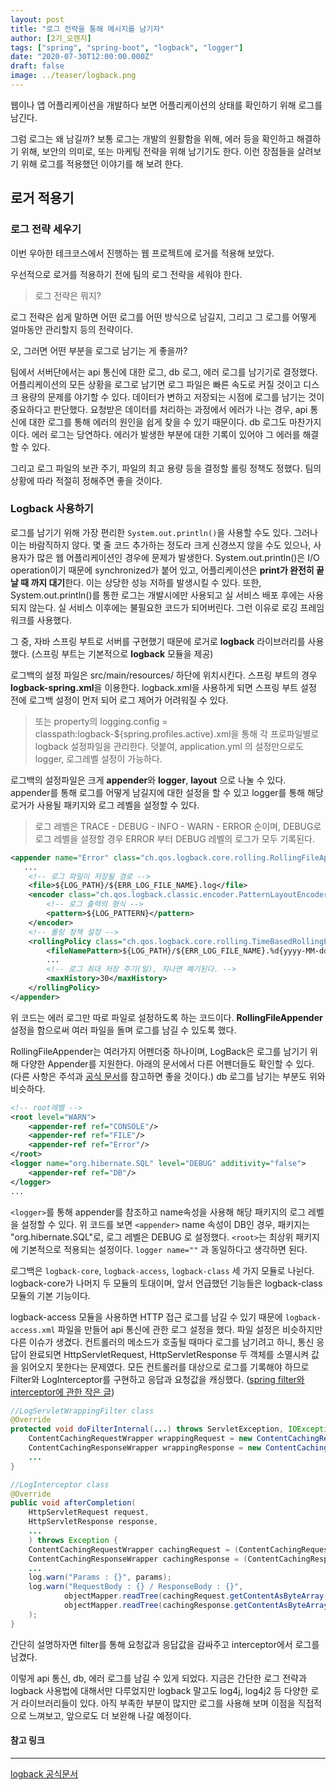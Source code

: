 ```yaml
---
layout: post
title: "로그 전략을 통해 메시지를 남기자"
author: [2기_오렌지]
tags: ["spring", "spring-boot", "logback", "logger"]
date: "2020-07-30T12:00:00.000Z"
draft: false
image: ../teaser/logback.png
---
```


웹이나 앱 어플리케이션을 개발하다 보면 어플리케이션의 상태를 확인하기 위해 로그를 남긴다.

그럼 로그는 왜 남길까? 
보통 로그는 개발의 원활함을 위해, 에러 등을 확인하고 해결하기 위해, 보안의 의미로, 또는 마케팅 전략을 위해 남기기도 한다.
이런 장점들을 살려보기 위해 로그를 적용했던 이야기를 해 보려 한다.

## 로거 적용기


### 로그 전략 세우기
이번 우아한 테크코스에서 진행하는 웹 프로젝트에 로거를 적용해 보았다.

우선적으로 로거를 적용하기 전에 팀의 로그 전략을 세워야 한다.

> 로그 전략은 뭐지?

로그 전략은 쉽게 말하면 어떤 로그를 어떤 방식으로 남길지, 그리고 그 로그를 어떻게 얼마동안 관리할지 등의 전략이다.

오, 그러면 어떤 부분을 로그로 남기는 게 좋을까?

팀에서 서버단에서는 api 통신에 대한 로그, db 로그, 에러 로그를 남기기로 결정했다.
어플리케이션의 모든 상황을 로그로 남기면 로그 파일은 빠른 속도로 커질 것이고 디스크 용량의 문제를 야기할 수 있다. 
데이터가 변하고 저장되는 시점에 로그를 남기는 것이 중요하다고 판단했다.
요청받은 데이터를 처리하는 과정에서 에러가 나는 경우, api 통신에 대한 로그를 통해 에러의 원인을 쉽게 찾을 수 있기 때문이다. db 로그도 마찬가지이다. 에러 로그는 당연하다. 에러가 발생한 부분에 대한 기록이 있어야 그 에러를 해결할 수 있다.

그리고 로그 파일의 보관 주기, 파일의 최고 용량 등을 결정할 롤링 정책도 정했다. 팀의 상황에 따라 적절히 정해주면 좋을 것이다.



### Logback 사용하기

로그를 남기기 위해 가장 편리한 `System.out.println()`을 사용할 수도 있다. 그러나 이는 바람직하지 않다.
몇 줄 코드 추가하는 정도라 크게 신경쓰지 않을 수도 있으나, 사용자가 많은 웹 어플리케이션인 경우에 문제가 발생한다. System.out.println()은 I/O operation이기 때문에 synchronized가 붙어 있고, 어플리케이션은 **print가 완전히 끝날 때 까지 대기**한다. 이는 상당한 성능 저하를 발생시킬 수 있다.
또한, System.out.println()를 통한 로그는 개발시에만 사용되고 실 서비스 배포 후에는 사용되지 않는다. 실 서비스 이후에는 불필요한 코드가 되어버린다. 그런 이유로 로깅 프레임워크를 사용했다.

그 중, 자바 스프링 부트로 서버를 구현했기 때문에 로거로 **logback** 라이브러리를 사용했다. (스프링 부트는 기본적으로 **logback** 모듈을 제공)

로그백의 설정 파일은 src/main/resources/ 하단에 위치시킨다. 
스프링 부트의 경우 **logback-spring.xml**을 이용한다. logback.xml을 사용하게 되면 스프링 부트 설정 전에 로그백 설정이 먼저 되어 로그 제어가 어려워질 수 있다.

> 또는 property의 logging.config = classpath:logback-${spring.profiles.active}.xml을 통해 각 프로파일별로 logback 설정파일을 관리한다.
> 덧붙여, application.yml 의 설정만으로도 logger, 로그레벨 설정이 가능하다.

로그백의 설정파일은 크게 **appender**와 **logger**, **layout** 으로 나눌 수 있다. appender를 통해 로그를 어떻게 남길지에 대한 설정을 할 수 있고 logger를 통해 해당 로거가 사용될 패키지와 로그 레벨을 설정할 수 있다.
> 로그 레벨은 TRACE - DEBUG - INFO - WARN - ERROR 순이며, DEBUG로 로그 레벨을 설정할 경우 ERROR 부터 DEBUG 레벨의 로그가 모두 기록된다.

```xml
<appender name="Error" class="ch.qos.logback.core.rolling.RollingFileAppender">
   ...  
    <!-- 로그 파일이 저장될 경로 -->
    <file>${LOG_PATH}/${ERR_LOG_FILE_NAME}.log</file>
    <encoder class="ch.qos.logback.classic.encoder.PatternLayoutEncoder">
        <!-- 로그 출력의 형식 -->
        <pattern>${LOG_PATTERN}</pattern>
    </encoder>
    <!-- 롤링 정책 설정 -->
    <rollingPolicy class="ch.qos.logback.core.rolling.TimeBasedRollingPolicy">
        <fileNamePattern>${LOG_PATH}/${ERR_LOG_FILE_NAME}.%d{yyyy-MM-dd}_%i.log</fileNamePattern>
        ...
        <!-- 로그 최대 저장 주기(일), 지나면 폐기된다. -->
        <maxHistory>30</maxHistory>
    </rollingPolicy>
</appender>
```
위 코드는 에러 로그만 따로 파일로 설정하도록 하는 코드이다.
**RollingFileAppender** 설정을 함으로써 여러 파일을 돌며 로그를 남길 수 있도록 했다.

RollingFileAppender는 여러가지 어펜더중 하나이며, LogBack은 로그를 남기기 위해 다양한 Appender를 지원한다. 아래의 문서에서 다른 어펜더들도 확인할 수 있다.
(다른 사항은 주석과 [공식 문서](http://logback.qos.ch/)를 참고하면 좋을 것이다.)
db 로그를 남기는 부분도 위와 비슷하다.

```xml
<!-- root레벨 -->
<root level="WARN">
    <appender-ref ref="CONSOLE"/>
    <appender-ref ref="FILE"/>
    <appender-ref ref="Error"/>
</root>
<logger name="org.hibernate.SQL" level="DEBUG" additivity="false">
    <appender-ref ref="DB"/>
</logger>
...
```
`<logger>`를 통해 appender를 참조하고 name속성을 사용해 해당 패키지의 로그 레벨을 설정할 수 있다.
위 코드를 보면 `<appender>` name 속성이 DB인 경우, 패키지는 "org.hibernate.SQL"로, 로그 레벨은 DEBUG 로 설정했다.
`<root>`는 최상위 패키지에 기본적으로 적용되는 설정이다. `logger name=""` 과 동일하다고 생각하면 된다.

로그백은 `logback-core`, `logback-access`, `logback-class` 세 가지 모듈로 나뉜다.
logback-core가 나머지 두 모듈의 토대이며, 앞서 언급했던 기능들은 logback-class 모듈의 기본 기능이다.

logback-access 모듈을 사용하면 HTTP 접근 로그를 남길 수 있기 때문에 `logback-access.xml` 파일을 만들어 api 통신에 관한 로그 설정을 했다. 파일 설정은 비슷하지만 다른 이슈가 생겼다.
컨트롤러의 메소드가 호출될 때마다 로그를 남기려고 하니, 통신 응답이 완료되면 HttpServletRequest, HttpServletResponse 두 객체를 소멸시켜 값을 읽어오지 못한다는 문제였다.
모든 컨트롤러를 대상으로 로그를 기록해야 하므로 Filter와 LogInterceptor를 구현하고 응답과 요청값을 캐싱했다. ([spring filter와 interceptor에 관한 작은 글](https://supawer0728.github.io/2018/04/04/spring-filter-interceptor/))

```java
//LogServletWrappingFilter class
@Override
protected void doFilterInternal(...) throws ServletException, IOException {
    ContentCachingRequestWrapper wrappingRequest = new ContentCachingRequestWrapper(request);
    ContentCachingResponseWrapper wrappingResponse = new ContentCachingResponseWrapper(response);
    ...
}

//LogInterceptor class
@Override
public void afterCompletion(
    HttpServletRequest request,
    HttpServletResponse response,
    ...
    ) throws Exception {
    ContentCachingRequestWrapper cachingRequest = (ContentCachingRequestWrapper)request;
    ContentCachingResponseWrapper cachingResponse = (ContentCachingResponseWrapper)response;
    ...
    log.warn("Params : {}", params);
    log.warn("RequestBody : {} / ResponseBody : {}",
            objectMapper.readTree(cachingRequest.getContentAsByteArray()),
            objectMapper.readTree(cachingResponse.getContentAsByteArray())
    );
}
```
간단히 설명하자면 filter를 통해 요청값과 응답값을 감싸주고 interceptor에서 로그를 남겼다.



이렇게 api 통신, db, 에러 로그를 남길 수 있게 되었다.
지금은 간단한 로그 전략과 logback 사용법에 대해서만 다루었지만 logback 말고도 log4j, log4j2 등 다양한 로거 라이브러리들이 있다. 
아직 부족한 부분이 많지만 로그를 사용해 보며 이점을 직접적으로 느껴보고, 앞으로도 더 보완해 나갈 예정이다.



#### 참고 링크
---
[logback 공식문서](http://logback.qos.ch/)
